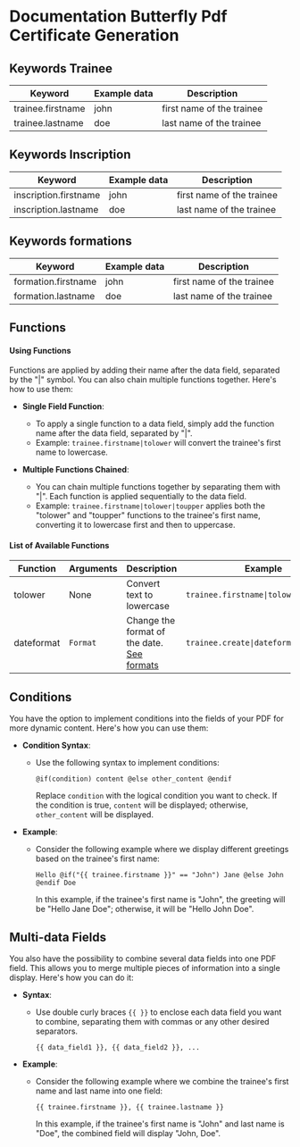# Documentation Butterfly Pdf Certificate Generation

## Keywords Trainee

| Keyword            | Example data | Description             |
|--------------------|--------------|-------------------------|
| trainee.firstname | john         | first name of the trainee|
| trainee.lastname  | doe          | last name of the trainee |

## Keywords Inscription

| Keyword                 | Example data | Description              |
|-------------------------|--------------|--------------------------|
| inscription.firstname  | john         | first name of the trainee |
| inscription.lastname   | doe          | last name of the trainee  |

## Keywords formations

| Keyword               | Example data | Description             |
|-----------------------|--------------|-------------------------|
| formation.firstname  | john         | first name of the trainee|
| formation.lastname   | doe          | last name of the trainee |

## Functions



#### Using Functions

Functions are applied by adding their name after the data field, separated by the "|" symbol. You can also chain multiple functions together. Here's how to use them:

- **Single Field Function**:
  - To apply a single function to a data field, simply add the function name after the data field, separated by "|".
  - Example: `trainee.firstname|tolower` will convert the trainee's first name to lowercase.

- **Multiple Functions Chained**:
  - You can chain multiple functions together by separating them with "|". Each function is applied sequentially to the data field.
  - Example: `trainee.firstname|tolower|toupper` applies both the "tolower" and "toupper" functions to the trainee's first name, converting it to lowercase first and then to uppercase.
  

#### List of Available Functions

| Function   | Arguments  | Description                                  | Example                                  |
|------------|------------|----------------------------------------------|------------------------------------------|
| tolower    | None       | Convert text to lowercase                    | `trainee.firstname\|tolower`            |
| dateformat | `Format`   | Change the format of the date. [See formats](https://www.php.net/manual/fr/datetime.format.php) | `trainee.create\|dateformat('d/m/Y')` |

## Conditions

You have the option to implement conditions into the fields of your PDF for more dynamic content. Here's how you can use them:

- **Condition Syntax**:
  - Use the following syntax to implement conditions: 
    ```
    @if(condition) content @else other_content @endif
    ```
    Replace `condition` with the logical condition you want to check. If the condition is true, `content` will be displayed; otherwise, `other_content` will be displayed.

- **Example**:
  - Consider the following example where we display different greetings based on the trainee's first name:
    ```plaintext
    Hello @if("{{ trainee.firstname }}" == "John") Jane @else John @endif Doe
    ```
    In this example, if the trainee's first name is "John", the greeting will be "Hello Jane Doe"; otherwise, it will be "Hello John Doe".
	

## Multi-data Fields

You also have the possibility to combine several data fields into one PDF field. This allows you to merge multiple pieces of information into a single display. Here's how you can do it:

- **Syntax**:
  - Use double curly braces `{{ }}` to enclose each data field you want to combine, separating them with commas or any other desired separators.
    ```
    {{ data_field1 }}, {{ data_field2 }}, ...
    ```

- **Example**:
  - Consider the following example where we combine the trainee's first name and last name into one field:
    ```plaintext
    {{ trainee.firstname }}, {{ trainee.lastname }}
    ```
    In this example, if the trainee's first name is "John" and last name is "Doe", the combined field will display "John, Doe".

